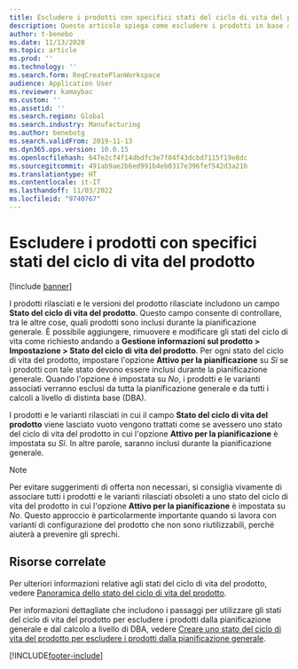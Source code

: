```yaml
---
title: Escludere i prodotti con specifici stati del ciclo di vita del prodotto
description: Questo articolo spiega come escludere i prodotti in base al loro stato del ciclo di vita.
author: t-benebo
ms.date: 11/13/2020
ms.topic: article
ms.prod: ''
ms.technology: ''
ms.search.form: ReqCreatePlanWorkspace
audience: Application User
ms.reviewer: kamaybac
ms.custom: ''
ms.assetid: ''
ms.search.region: Global
ms.search.industry: Manufacturing
ms.author: benebotg
ms.search.validFrom: 2019-11-13
ms.dyn365.ops.version: 10.0.15
ms.openlocfilehash: 647e2cf4f14dbdfc3e7f04f43dcbd7115f19e8dc
ms.sourcegitcommit: 491ab9ae2b6ed991b4eb0317e396fef542d3a21b
ms.translationtype: HT
ms.contentlocale: it-IT
ms.lasthandoff: 11/03/2022
ms.locfileid: "9740767"
---
```

# <a name="exclude-products-that-have-specific-product-lifecycle-states"></a>Escludere i prodotti con specifici stati del ciclo di vita del prodotto

[!include [banner](../../includes/banner.md)]

I prodotti rilasciati e le versioni del prodotto rilasciate includono un campo **Stato del ciclo di vita del prodotto**. Questo campo consente di controllare, tra le altre cose, quali prodotti sono inclusi durante la pianificazione generale. È possibile aggiungere, rimuovere e modificare gli stati del ciclo di vita come richiesto andando a **Gestione informazioni sul prodotto \> Impostazione \> Stato del ciclo di vita del prodotto**. Per ogni stato del ciclo di vita del prodotto, impostare l'opzione **Attivo per la pianificazione** su *Sì* se i prodotti con tale stato devono essere inclusi durante la pianificazione generale. Quando l'opzione è impostata su *No*, i prodotti e le varianti associati verranno esclusi da tutta la pianificazione generale e da tutti i calcoli a livello di distinta base (DBA).

I prodotti e le varianti rilasciati in cui il campo **Stato del ciclo di vita del prodotto** viene lasciato vuoto vengono trattati come se avessero uno stato del ciclo di vita del prodotto in cui l'opzione **Attivo per la pianificazione** è impostata su *Sì*. In altre parole, saranno inclusi durante la pianificazione generale.

> [!NOTE]
> Per evitare suggerimenti di offerta non necessari, si consiglia vivamente di associare tutti i prodotti e le varianti rilasciati obsoleti a uno stato del ciclo di vita del prodotto in cui l'opzione **Attivo per la pianificazione** è impostata su *No*. Questo approccio è particolarmente importante quando si lavora con varianti di configurazione del prodotto che non sono riutilizzabili, perché aiuterà a prevenire gli sprechi.

## <a name="related-resources"></a>Risorse correlate

Per ulteriori informazioni relative agli stati del ciclo di vita del prodotto, vedere [Panoramica dello stato del ciclo di vita del prodotto](../../pim/product-lifecycle.md).

Per informazioni dettagliate che includono i passaggi per utilizzare gli stati del ciclo di vita del prodotto per escludere i prodotti dalla pianificazione generale e dal calcolo a livello di DBA, vedere [Creare uno stato del ciclo di vita del prodotto per escludere i prodotti dalla pianificazione generale](../../pim/tasks/exclude-products-master-planning.md).


[!INCLUDE[footer-include](../../../includes/footer-banner.md)]